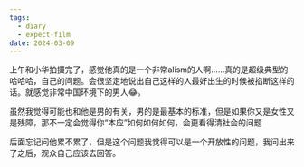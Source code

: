 ```yaml
---
tags:
  - diary
  - expect-film
date: 2024-03-09
---
```

上午和小华拍摄完了，感觉他真的是一个非常alism的人啊……真的是超级典型的哈哈哈，自己的问题。会很坚定地说出自己这样的人最好出生的时候被掐断这样的话。就感觉非常中国环境下的男人😂。

虽然我觉得可能也和他是男的有关，男的是最基本的标准，但是如果你又是女性又是残障，那不一定会觉得你“本应”如何如何如何，会更看得清社会的问题

后面忘记问他累不累了，但是这个问题我觉得可以是一个开放性的问题，我问出来了之后，观众自己应该去回答。